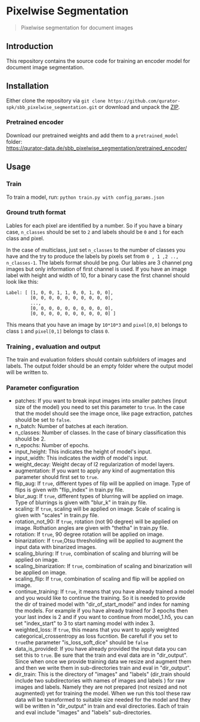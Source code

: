# Pixelwise Segmentation
> Pixelwise segmentation for document images

## Introduction
This repository contains the source code for training an encoder model for document image segmentation.

## Installation
Either clone the repository via `git clone https://github.com/qurator-spk/sbb_pixelwise_segmentation.git` or download and unpack the [ZIP](https://github.com/qurator-spk/sbb_pixelwise_segmentation/archive/master.zip).

### Pretrained encoder
Download our pretrained weights and add them to a ``pretrained_model`` folder:   
https://qurator-data.de/sbb_pixelwise_segmentation/pretrained_encoder/
## Usage

### Train
To train a model, run: ``python train.py with config_params.json``
      
### Ground truth format
Lables for each pixel are identified by a number. So if you have a 
binary case, ``n_classes`` should be set to ``2`` and labels should 
be ``0`` and ``1`` for each class and pixel.

In the case of multiclass, just set ``n_classes`` to the number of classes 
you have and the try to produce the labels by pixels set from ``0 , 1 ,2 .., n_classes-1``.
The labels format should be png. 
Our lables are 3 channel png images but only information of first channel is used. 
If you have an image label with height and width of 10, for a binary case the first channel should look like this:
    
    Label: [ [1, 0, 0, 1, 1, 0, 0, 1, 0, 0],
             [0, 0, 0, 0, 0, 0, 0, 0, 0, 0],
             ...,
             [0, 0, 0, 0, 0, 0, 0, 0, 0, 0],
             [0, 0, 0, 0, 0, 0, 0, 0, 0, 0] ] 
    
 This means that you have an image by `10*10*3` and `pixel[0,0]` belongs
 to class `1` and `pixel[0,1]` belongs to class `0`.
    
### Training , evaluation and output 
The train and evaluation folders should contain subfolders of images and labels.
The output folder should be an empty folder where the output model will be written to.
    
### Parameter configuration
* patches: If you want to break input images into smaller patches (input size of the model) you need to set this parameter to ``true``. In the case that the model should see the image once, like page extraction, patches should be set to ``false``.
* n_batch: Number of batches at each iteration.
* n_classes: Number of classes. In the case of binary classification this should be 2.
* n_epochs: Number of epochs.
* input_height: This indicates the height of model's input.
* input_width: This indicates the width of model's input.
* weight_decay: Weight decay of l2 regularization of model layers.
* augmentation: If you want to apply any kind of augmentation this parameter should first set to ``true``.
* flip_aug: If ``true``, different types of filp will be applied on image. Type of flips is given with "flip_index" in train.py file.
* blur_aug: If ``true``, different types of blurring will be applied on image. Type of blurrings is given with "blur_k" in train.py file.
* scaling: If ``true``, scaling will be applied on image. Scale of scaling is given with "scales" in train.py file.
* rotation_not_90: If ``true``, rotation (not 90 degree) will be applied on image. Rothation angles are given with "thetha" in train.py file.
* rotation: If ``true``, 90 degree rotation will be applied on image.
* binarization: If ``true``,Otsu thresholding will be applied to augment the input data with binarized images.
* scaling_bluring: If ``true``, combination of scaling and blurring will be applied on image.
* scaling_binarization: If ``true``, combination of scaling and binarization will be applied on image.
* scaling_flip: If ``true``, combination of scaling and flip will be applied on image.
* continue_training: If ``true``, it means that you have already trained a model and you would like to continue the training. So it is needed to provide the dir of trained model with "dir_of_start_model" and index for naming the models. For example if you have already trained for 3 epochs then your last index is 2 and if you want to continue from model_1.h5, you can set "index_start" to 3 to start naming model with index 3. 
* weighted_loss: If ``true``, this means that you want to apply weighted categorical_crossentropy as loss fucntion. Be carefull if you set to ``true``the parameter "is_loss_soft_dice" should be ``false``
* data_is_provided: If you have already provided the input data you can set this to ``true``. Be sure that the train and eval data are in "dir_output". Since when once we provide training data we resize and augment them and then we write them in sub-directories train and eval in "dir_output". 
* dir_train: This is the directory of "images" and "labels" (dir_train should include two subdirectories with names of images and labels ) for raw images and labels. Namely they are not prepared (not resized and not augmented) yet for training the model. When we run this tool these raw data will be transformed to suitable size needed for the model and they will be written in "dir_output" in train and eval directories. Each of train and eval include "images" and "labels" sub-directories.
    

